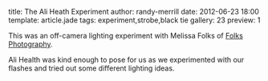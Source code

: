 title: The Ali Heath Experiment
author: randy-merrill
date: 2012-06-23 18:00
template: article.jade
tags: experiment,strobe,black tie
gallery: 23
preview: 1

This was an off-camera lighting experiment with Melissa Folks of [Folks Photography](https://www.facebook.com/FolksPhotography).

Ali Health was kind enough to pose for us as we experimented with our flashes and tried out some different lighting ideas.
